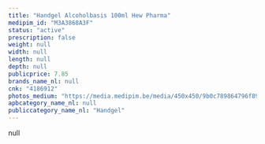 ```yaml
---
title: "Handgel Alcoholbasis 100ml Hew Pharma"
medipim_id: "M3A3868A3F"
status: "active"
prescription: false
weight: null
width: null
length: null
depth: null
publicprice: 7.85
brands_name_nl: null
cnk: "4186912"
photos_medium: "https://media.medipim.be/media/450x450/9b0c789864796f89710f2acaa0a03c7b.jpg"
apbcategory_name_nl: null
publiccategory_name_nl: "Handgel"
---
```

null
